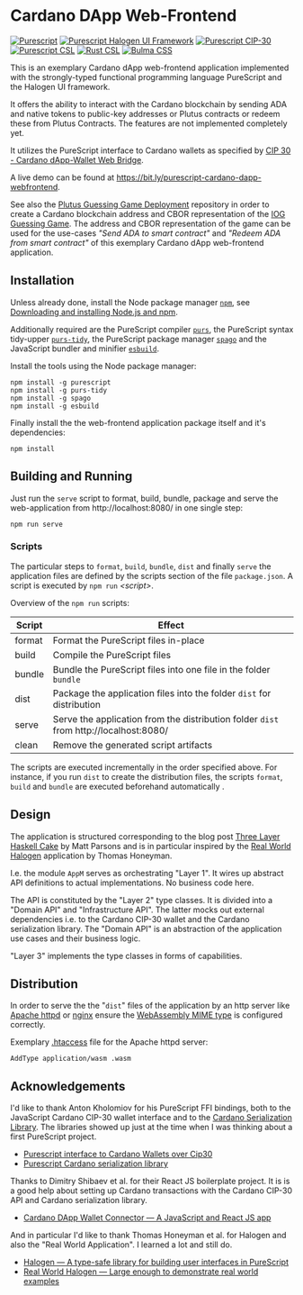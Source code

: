 # Cardano DApp Web-Frontend

[![Purescript](https://img.shields.io/badge/Purescript-v0.15.5-1d222d)](https://www.purescript.org/)
[![Purescript Halogen UI Framework](https://img.shields.io/badge/Purescript%20Halogen-v7.0.0-blue)](https://github.com/purescript-halogen/purescript-halogen)
[![Purescript CIP-30](https://img.shields.io/badge/Purescript%20CIP--30-v0.0.1-b5458f)](https://github.com/anton-k/purescript-cip30)
[![Purescript CSL](https://img.shields.io/badge/Purescript%20CSL-v0.0.1-b5458f)](https://github.com/anton-k/purescript-cardano-serialization-lib)
[![Rust CSL](https://img.shields.io/badge/Rust%20CSL-v11.2.1-f66a00)](https://github.com/Emurgo/cardano-serialization-lib)
[![Bulma CSS](https://img.shields.io/badge/Bulma%20CSS-v0.9.4-02d1b2)](https://bulma.io/)

This is an exemplary Cardano dApp web-frontend application implemented with the strongly-typed functional programming language PureScript and the Halogen UI framework.

It offers the ability to interact with the Cardano blockchain by sending ADA and native tokens to public-key addresses or Plutus contracts or redeem these from Plutus Contracts. The features are not implemented completely yet.

It utilizes the PureScript interface to Cardano wallets as specified by [CIP 30 - Cardano dApp-Wallet Web Bridge](https://cips.cardano.org/cips/cip30).

A live demo can be found at https://bit.ly/purescript-cardano-dapp-webfrontend.

See also the [Plutus Guessing Game Deployment](https://github.com/dduehr/plutus-guessing-game-deployment) repository in order to create a Cardano blockchain address and CBOR representation of the [IOG Guessing Game](https://github.com/input-output-hk/plutus-apps/blob/v1.1.0/plutus-use-cases/src/Plutus/Contracts/Game.hs). The address and CBOR representation of the game can be used for the use-cases *"Send ADA to smart contract"* and *"Redeem ADA from smart contract"* of this exemplary Cardano dApp web-frontend application.

## Installation

Unless already done, install the Node package manager [`npm`](https://docs.npmjs.com/), see [Downloading and installing Node.js and npm](https://docs.npmjs.com/downloading-and-installing-node-js-and-npm).

Additionally required are the PureScript compiler [`purs`](https://www.npmjs.com/package/purescript), the PureScript syntax tidy-upper [`purs-tidy`](https://www.npmjs.com/package/purs-tidy), the PureScript package manager [`spago`](https://www.npmjs.com/package/spago) and the JavaScript bundler and minifier [`esbuild`](https://www.npmjs.com/package/esbuild). 

Install the tools using the Node package manager:

```console
npm install -g purescript
npm install -g purs-tidy
npm install -g spago
npm install -g esbuild
```

Finally install the the web-frontend application package itself and it's dependencies:

```console
npm install
```

## Building and Running

Just run the `serve` script to format, build, bundle, package and serve the web-application from http://localhost:8080/ in one single step:

```console
npm run serve
```

### Scripts

The particular steps to `format`, `build`, `bundle`, `dist` and finally `serve` the application files are defined by the scripts section of the file `package.json`. A script is executed by `npm run` *\<script\>*.

Overview of the `npm run` scripts:

| Script | Effect |
| --- | --- |
| format | Format the PureScript files in-place |
| build | Compile the PureScript files |
| bundle | Bundle the PureScript files into one file in the folder `bundle` |
| dist | Package the application files into the folder `dist` for distribution |
| serve | Serve the application from the distribution folder `dist` from http://localhost:8080/ |
| clean | Remove the generated script artifacts |

The scripts are executed incrementally in the order specified above. For instance, if you run `dist` to create the distribution files, the scripts `format`, `build` and `bundle` are executed beforehand automatically .

## Design

The application is structured corresponding to the blog post [Three Layer Haskell Cake](https://www.parsonsmatt.org/2018/03/22/three_layer_haskell_cake.html) by Matt Parsons and is in particular inspired by the [Real World Halogen](https://github.com/thomashoneyman/purescript-halogen-realworld) application by Thomas Honeyman.

I.e. the module `AppM` serves as orchestrating "Layer 1". It wires up abstract API definitions to actual implementations. No business code here.

The API is constituted by the "Layer 2" type classes. It is divided into a "Domain API" and "Infrastructure API". The latter mocks out external dependencies i.e. to the Cardano CIP-30 wallet and the Cardano serialization library. The "Domain API" is an abstraction of the application use cases and their business logic. 

"Layer 3" implements the type classes in forms of capabilities.

## Distribution

In order to serve the the "`dist`" files of the application by an http server like [Apache httpd](https://httpd.apache.org/) or [nginx](https://www.nginx.com/) ensure the [WebAssembly MIME type](https://www.iana.org/assignments/media-types/application/wasm) is configured correctly.

Exemplary [.htaccess](https://httpd.apache.org/docs/2.4/howto/htaccess.html) file for the Apache httpd server:

```console
AddType application/wasm .wasm
```
## Acknowledgements

I'd like to thank Anton Kholomiov for his PureScript FFI bindings, both to the JavaScript Cardano CIP-30 wallet interface and to the [Cardano Serialization Library](https://github.com/Emurgo/cardano-serialization-lib). The libraries showed up just at the time when I was thinking about a first PureScript project.

* [Purescript interface to Cardano Wallets over Cip30](https://github.com/anton-k/purescript-cip30)
* [Purescript Cardano serialization library](https://github.com/anton-k/purescript-cardano-serialization-lib)

Thanks to Dimitry Shibaev et al. for their React JS boilerplate project. It is is a good help about setting up Cardano transactions with the Cardano CIP-30 API and Cardano serialization library. 

* [Cardano DApp Wallet Connector — A JavaScript and React JS app](https://github.com/dynamicstrategies/cardano-wallet-connector)

And in particular I'd like to thank Thomas Honeyman et al. for Halogen and also the "Real World Application". I learned a lot and still do.

* [Halogen — A type-safe library for building user interfaces in PureScript](https://github.com/purescript-halogen/purescript-halogen)
* [Real World Halogen — Large enough to demonstrate real world examples](https://github.com/thomashoneyman/purescript-halogen-realworld)

